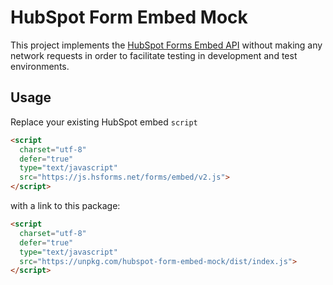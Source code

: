 # HubSpot Form Embed Mock

This project implements the
[HubSpot Forms Embed API](https://legacydocs.hubspot.com/docs/methods/forms/advanced_form_options)
without making any network requests in order to facilitate testing in
development and test environments.

## Usage

Replace your existing HubSpot embed `script`

```html
<script
  charset="utf-8"
  defer="true"
  type="text/javascript"
  src="https://js.hsforms.net/forms/embed/v2.js">
</script>
```

with a link to this package:

```html
<script
  charset="utf-8"
  defer="true"
  type="text/javascript"
  src="https://unpkg.com/hubspot-form-embed-mock/dist/index.js">
</script>
```
